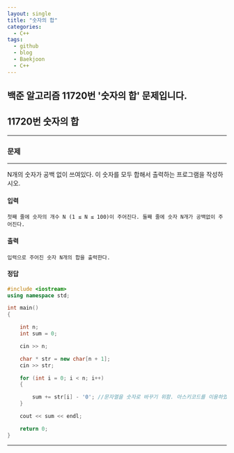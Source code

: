 ```yaml
---
layout: single
title: "숫자의 합"
categories:
  - C++
tags:
  - github
  - blog
  - Baekjoon
  - C++
---
```

## 백준 알고리즘 11720번 '숫자의 합' 문제입니다.

## 11720번 **숫자의 합**
---

### 문제
---
  N개의 숫자가 공백 없이 쓰여있다. 이 숫자를 모두 합해서 출력하는 프로그램을 작성하시오.

#### 입력
```
첫째 줄에 숫자의 개수 N (1 ≤ N ≤ 100)이 주어진다. 둘째 줄에 숫자 N개가 공백없이 주어진다.
```

#### 출력
```
입력으로 주어진 숫자 N개의 합을 출력한다.
```

#### 정답
```c++
#include <iostream>
using namespace std;

int main()
{

	int n;
	int sum = 0;

	cin >> n;

	char * str = new char[n + 1];
	cin >> str;

	for (int i = 0; i < n; i++)
	{

		sum += str[i] - '0'; //문자열을 숫자로 바꾸기 위함. 아스키코드를 이용하였다. 0은 아스키 코드에서 48
	}

	cout << sum << endl;

	return 0;
}
```

---
